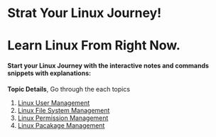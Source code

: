 # Strat Your Linux Journey!
# Learn Linux From Right Now.

<h4>Start your Linux Journey with the interactive notes and commands snippets with explanations: </h4>

**Topic Details**, Go through the each topics 

1. [Linux User Management](linux_docks/User_Management.md)
     <br>
2. [Linux File System Management](linux_docks/File_System_Management.md)
    <br>
3. [Linux Permission Management ](linux_docks/Permission_Management.md)
    <br>
4. [Linux Pacakage Management ](linux_docks/Pacakge_Management.md)
